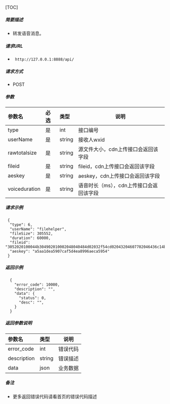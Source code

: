 

[TOC]
    
##### 简要描述

- 转发语音消息。

##### 请求URL
- ` http://127.0.0.1:8888/api/`
  
##### 请求方式
- POST 

##### 参数

| 参数名           | 必选 | 类型     | 说明                     |
|:--------------|:---|:-------|------------------------|
| type          | 是  | int    | 接口编号                   |
| userName      | 是  | string | 接收人wxid                |
| rawtotalsize  | 是  | string | 源文件大小，cdn上传接口会返回该字段    |
| fileid        | 是  | string | fileid，cdn上传接口会返回该字段   |
| aeskey        | 是  | string | aeskey，cdn上传接口会返回该字段   |
| voiceduration | 是  | string | 语音时长（ms），cdn上传接口会返回该字段 |

##### 请求示例

```
 {
  "type": 6,
  "userName": "filehelper",
  "fileSize": 305552,
  "duration": 60000,
  "fileid": "3052020100044b304902010002048040484d02032f54cd02043204607702046436c14b042432666338643862662d626662322d343839622d626135652d61643135626138336162386502040114000f020100040079620db5",
  "aeskey": "a5aa1dea5907caf5d4ea8996aeca5954"
 } 
```

##### 返回示例 

``` 
  {
    "error_code": 10000,
    "description": "",
    "data": {
      "status": 0,
      "desc": "",
    }
  }
```

##### 返回参数说明 

|参数名|类型|说明|
|:-----  |:-----|-----                           |
|error_code |int   |错误代码  |
|description|string|错误描述|
|data|json|业务数据|

##### 备注 

- 更多返回错误代码请看首页的错误代码描述






